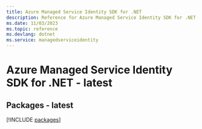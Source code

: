 ```yaml
---
title: Azure Managed Service Identity SDK for .NET
description: Reference for Azure Managed Service Identity SDK for .NET
ms.date: 11/03/2023
ms.topic: reference
ms.devlang: dotnet
ms.service: managedserviceidentity
---
```

# Azure Managed Service Identity SDK for .NET - latest
## Packages - latest
[!INCLUDE [packages](managed-service-identity-index.md)]